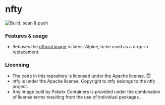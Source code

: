 # nfty

![Build, scan & push](https://github.com/Polarix-Containers/ntrfs/actions/workflows/build.yml/badge.svg)

### Features & usage
- Rebases the [official image](https://github.com/binwiederhier/ntfy) to latest Alpine, to be used as a drop-in replacement.

### Licensing
- The code in this repository is licensed under the Apache license. 😇
- ntfy is under the Apache license. Copyright to ntfy belongs to the ntfy project.
- Any image built by Polarix Containers is provided under the combination of license terms resulting from the use of individual packages.